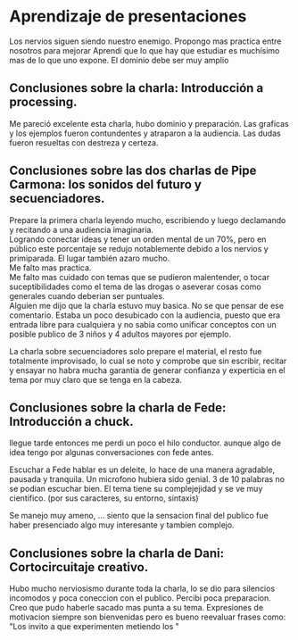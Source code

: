 # Aprendizaje de presentaciones

Los nervios siguen siendo nuestro enemigo.  Propongo mas practica entre nosotros para mejorar
Aprendí que lo que hay que estudiar es muchísimo  mas de lo que uno expone.  El dominio debe ser muy amplio



## Conclusiones sobre la charla: Introducción a processing.
Me pareció excelente esta charla, hubo dominio y preparación.
Las graficas y los ejemplos fueron contundentes y atraparon a la audiencia.
Las dudas fueron resueltas con destreza y certeza.



##  Conclusiones sobre las dos charlas de Pipe Carmona: los sonidos del futuro y secuenciadores.

Prepare la primera charla leyendo mucho, escribiendo y luego declamando y recitando a una audiencia imaginaria.   
Logrando conectar ideas y tener un orden mental de un 70%, pero en público este porcentaje se redujo notablemente debido a los nervios y primiparada.  El lugar también azaro mucho.   
Me falto mas practica.  
Me falto mas cuidado con temas que se pudieron malentender, o tocar suceptibilidades como el tema de las drogas o aseverar cosas como generales cuando deberian ser puntuales.   
Alguien me dijo que la charla estuvo muy basica.  No se que pensar de ese comentario. Estaba un poco desubicado con la audiencia, puesto que era entrada libre para cualquiera y no sabia como unificar conceptos con un posible publico de 3 niños y 4 adultos mayores por ejemplo.

La charla sobre secuenciadores solo prepare el material,  el resto fue totalmente improvisado, lo cual se noto y comprobe que sin escribir, recitar y ensayar no habra mucha garantia de generar confianza y experticia en el tema por muy claro que se tenga en la cabeza.



## Conclusiones sobre la charla de Fede: Introducción a chuck.

llegue tarde entonces me perdi un poco el hilo conductor.  aunque algo de idea tengo por algunas conversaciones con fede antes.

Escuchar a Fede hablar es un deleite, lo hace de una manera agradable, pausada y tranquila. 
Un microfono hubiera sido genial. 3 de 10 palabras no se podian escuchar bien.
El tema tiene su complejejidad y se ve muy cientifico. (por sus caracteres, su entorno, sintaxis)

Se manejo muy ameno, ... siento que la sensacion final del publico fue haber presenciado algo muy interesante y tambien  complejo.


## Conclusiones sobre la charla de Dani: Cortocircuitaje creativo.

Hubo mucho nerviosismo durante toda la charla, lo se dio para silencios incomodos y poca coneccion con el publico.
Percibi poca preparacion.   
Creo que pudo haberle sacado mas punta a su tema. 
Expresiones de motivacion siempre son bienvenidas pero es bueno reevaluar frases como: "Los invito a que experimenten metiendo los "



